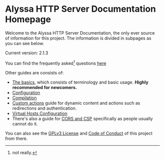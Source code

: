 # Alyssa HTTP Server Documentation Homepage

Welcome to the Alyssa HTTP Server Documentation, the only ever source of information for this project. 
The information is divided in subpages as you can see below.

Current version: 2.1.3

You can find the frequently asked[^1] questions [here](FAQ.md)

[^1]: not really.

Other guides are consists of:
- [The basics](Basics.md), which consists of terminology and basic usage. **Highly recommended for newcomers.**
- [Configuration](Config.md)
- [Compilation](Compile.md)
- [Custom actions](CustomActions.md) guide for dynamic content and actions such as redirections and authentication.
- [Virtual Hosts Configuration](VHost.md)
- There's also a guide for [CORS and CSP](TheCursedPartOfHTTP.md) specifically as people usually cannot do it.

You can also see the [GPLv3 License](../LICENSE) and [Code of Conduct](../CODE_OF_CONDUCT.md) of this project from there.
